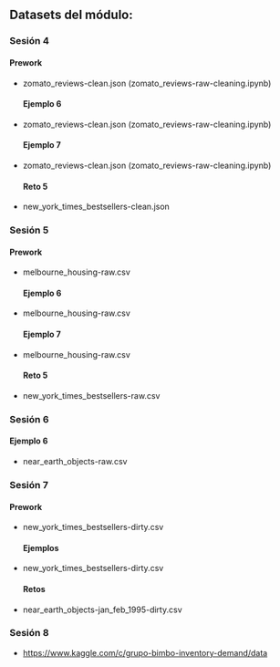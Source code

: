## Datasets del módulo:

### **Sesión 4**

  #### Prework

- zomato_reviews-clean.json (zomato_reviews-raw-cleaning.ipynb)

  #### Ejemplo 6

- zomato_reviews-clean.json (zomato_reviews-raw-cleaning.ipynb)

  #### Ejemplo 7

- zomato_reviews-clean.json (zomato_reviews-raw-cleaning.ipynb)

  #### Reto 5

- new_york_times_bestsellers-clean.json

### **Sesión 5**

  #### Prework

- melbourne_housing-raw.csv

  #### Ejemplo 6

- melbourne_housing-raw.csv

  #### Ejemplo 7

- melbourne_housing-raw.csv

  #### Reto 5

- new_york_times_bestsellers-raw.csv

### **Sesión 6**

  #### Ejemplo 6
 
- near_earth_objects-raw.csv

### **Sesión 7**

  #### Prework
  
- new_york_times_bestsellers-dirty.csv

  #### Ejemplos
  
- new_york_times_bestsellers-dirty.csv

  #### Retos
  
- near_earth_objects-jan_feb_1995-dirty.csv

### **Sesión 8**

- https://www.kaggle.com/c/grupo-bimbo-inventory-demand/data
